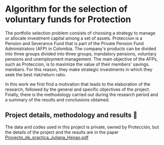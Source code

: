# Algorithm for the selection of voluntary funds for Protection

The portfolio selection problem consists of choosing a strategy to manage or allocate investment capital among a set of assets. Proteccion is a Pension and Severance Fund that is part of the Private Pension Fund Administrators (AFP) in Colombia. The company's products can be divided into three groups divided into three groups, mandatory pensions, voluntary pensions and unemployment management. The main objective of the AFPs, such as Proteccion, is to maximize the value of their members' savings. members. For this reason, they make strategic investments in which they seek the best risk/return ratio.

In this work we first find a motivation that leads to the elaboration of the research, followed by the general and specific objectives of the project. Finally, there is the methodology carried out during the research period and a summary of the results and conclusions obtained.

## Project details, methodology and results 🚀
The data and codes used in this project is private, owned by Protección, but the details of the project and the results are in the paper [Proyecto_de_practica_Juliana_Henao.pdf](https://github.com/jhenaoa4/Algoritmo-de-seleccion-de-fondos-voluntarios-para-Proteccion/blob/main/Proyecto_de_practica_Juliana_Henao.pdf)
